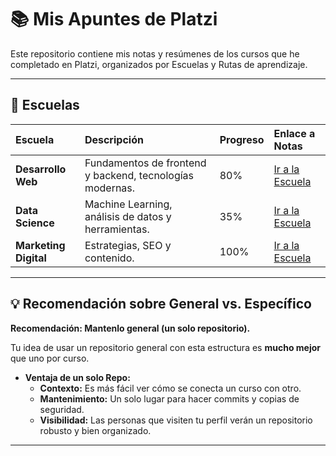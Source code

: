# 📚 Mis Apuntes de Platzi

Este repositorio contiene mis notas y resúmenes de los cursos que he completado en Platzi, organizados por Escuelas y Rutas de aprendizaje.

---

## 🏫 Escuelas

| Escuela | Descripción | Progreso | Enlace a Notas |
| :--- | :--- | :--- | :--- |
| **Desarrollo Web** | Fundamentos de frontend y backend, tecnologías modernas. | 80% | [Ir a la Escuela](./Escuela-de-Desarrollo-Web/README.md) |
| **Data Science** | Machine Learning, análisis de datos y herramientas. | 35% | [Ir a la Escuela](./Escuela-de-Data-Science/README.md) |
| **Marketing Digital** | Estrategias, SEO y contenido. | 100% | [Ir a la Escuela](./Escuela-de-Marketing/README.md) |

---
## 💡 Recomendación sobre General vs. Específico

**Recomendación: Mantenlo general (un solo repositorio).**

Tu idea de usar un repositorio general con esta estructura es **mucho mejor** que uno por curso.

- **Ventaja de un solo Repo:**
    - **Contexto:** Es más fácil ver cómo se conecta un curso con otro.
    - **Mantenimiento:** Un solo lugar para hacer commits y copias de seguridad.
    - **Visibilidad:** Las personas que visiten tu perfil verán un repositorio robusto y bien organizado.

---